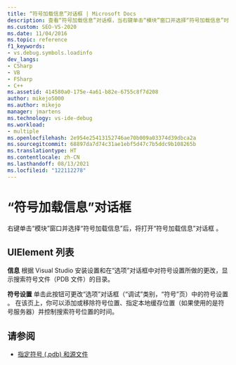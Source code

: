 ```yaml
---
title: “符号加载信息”对话框 | Microsoft Docs
description: 查看“符号加载信息”对话框，当右键单击“模块”窗口并选择“符号加载信息”时，将在 Visual Studio 调试器中打开该对话框。
ms.custom: SEO-VS-2020
ms.date: 11/04/2016
ms.topic: reference
f1_keywords:
- vs.debug.symbols.loadinfo
dev_langs:
- CSharp
- VB
- FSharp
- C++
ms.assetid: 414580a0-175e-4a61-b82e-6755c8f7d208
author: mikejo5000
ms.author: mikejo
manager: jmartens
ms.technology: vs-ide-debug
ms.workload:
- multiple
ms.openlocfilehash: 2e954e25413152746ae70b009a03374d39dbca2a
ms.sourcegitcommit: 68897da7d74c31ae1ebf5d47c7b5ddc9b108265b
ms.translationtype: HT
ms.contentlocale: zh-CN
ms.lasthandoff: 08/13/2021
ms.locfileid: "122112278"
---
```

# <a name="symbol-load-information-dialog-box"></a>“符号加载信息”对话框
右键单击“模块”窗口并选择“符号加载信息”后，将打开“符号加载信息”对话框  。

## <a name="uielement-list"></a>UIElement 列表
 **信息** 根据 Visual Studio 安装设置和在“选项”对话框中对符号设置所做的更改，显示搜索符号文件（PDB 文件）的目录。

 **符号设置** 单击此按钮可更改“选项”对话框（“调试”类别，“符号”页）中的符号设置  。 在该页上，你可以添加或移除符号位置、指定本地缓存位置（如果使用的是符号服务器）并控制搜索符号位置的时间。

## <a name="see-also"></a>请参阅
- [指定符号 (.pdb) 和源文件](../debugger/specify-symbol-dot-pdb-and-source-files-in-the-visual-studio-debugger.md)